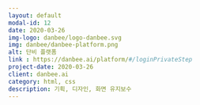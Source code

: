 ```yaml
---
layout: default
modal-id: 12
date: 2020-03-26
img-logo: danbee/logo-danbee.svg
img: danbee/danbee-platform.png
alt: 단비 플랫폼
link : https://danbee.ai/platform/#/loginPrivateStep
project-date: 2020-03-26
client: danbee.ai
category: html, css
description: 기획, 디자인, 화면 유지보수
---
```

